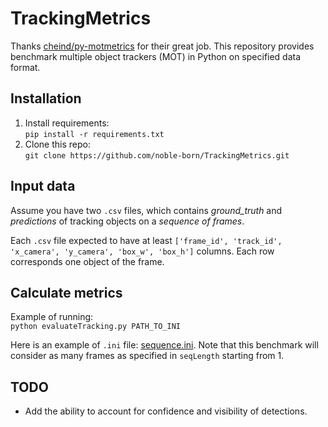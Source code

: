 # TrackingMetrics

Thanks [cheind/py-motmetrics](https://github.com/cheind/py-motmetrics) for their great job. This repository provides benchmark multiple object trackers (MOT) in Python on specified data format.

## Installation
1. Install requirements:  
`pip install -r requirements.txt`
2. Clone this repo:  
`git clone https://github.com/noble-born/TrackingMetrics.git`

## Input data
Assume you have two `.csv` files, which contains *ground_truth* and *predictions* of tracking objects on a *sequence of frames*.

Each `.csv` file expected to have at least `['frame_id', 'track_id', 'x_camera', 'y_camera', 'box_w', 'box_h']` columns. Each row corresponds one object of the frame.

## Calculate metrics
Example of running:  
`python evaluateTracking.py PATH_TO_INI`  

Here is an example of `.ini` file: [sequence.ini](https://github.com/noble-born/TrackingMetrics/blob/master/sequence.ini).
Note that this benchmark will consider as many frames as  specified in `seqLength` starting from 1.

## TODO
* Add the ability to account for confidence and visibility of detections.
